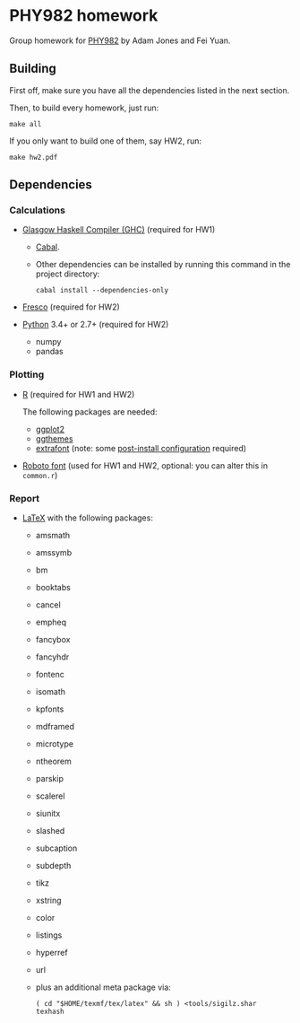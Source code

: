 PHY982 homework
===============

Group homework for [PHY982][1] by Adam Jones and Fei Yuan.

Building
--------

First off, make sure you have all the dependencies listed in the next section.

Then, to build every homework, just run:

    make all

If you only want to build one of them, say HW2, run:

    make hw2.pdf

Dependencies
------------

### Calculations

  - [Glasgow Haskell Compiler (GHC)](https://haskell.org/ghc)
    (required for HW1)

      - [Cabal](https://haskell.org/cabal).

      - Other dependencies can be installed by running this command in the
        project directory:

            cabal install --dependencies-only

  - [Fresco](http://fresco.org.uk)
    (required for HW2)

  - [Python](https://python.org) 3.4+ or 2.7+
    (required for HW2)

      - numpy
      - pandas

### Plotting

  - [R](http://r-project.org)
    (required for HW1 and HW2)

    The following packages are needed:

      - [ggplot2](http://ggplot2.org)
      - [ggthemes](https://github.com/jrnold/ggthemes)
      - [extrafont](https://github.com/wch/extrafont)
        (note: some [post-install configuration][2] required)

  - [Roboto font](https://developer.android.com/design/style/typography.html)
    (used for HW1 and HW2, optional: you can alter this in `common.r`)

### Report

  - [LaTeX](http://latex-project.org)
    with the following packages:

      - amsmath
      - amssymb
      - bm
      - booktabs
      - cancel
      - empheq
      - fancybox
      - fancyhdr
      - fontenc
      - isomath
      - kpfonts
      - mdframed
      - microtype
      - ntheorem
      - parskip
      - scalerel
      - siunitx
      - slashed
      - subcaption
      - subdepth
      - tikz
      - xstring
      - color
      - listings
      - hyperref
      - url
      - plus an additional meta package via:

            ( cd "$HOME/texmf/tex/latex" && sh ) <tools/sigilz.shar
            texhash

[1]: https://people.nscl.msu.edu/~nunes/phy982
[2]: https://github.com/wch/extrafont/blob/master/README.md#using-extrafont
